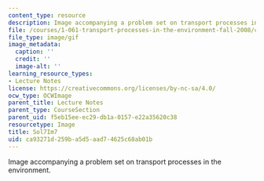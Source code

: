 ```yaml
---
content_type: resource
description: Image accompanying a problem set on transport processes in the environment.
file: /courses/1-061-transport-processes-in-the-environment-fall-2008/ca93271d259ba5d5aad74625c68ab01b_Sol7Im7.gif
file_type: image/gif
image_metadata:
  caption: ''
  credit: ''
  image-alt: ''
learning_resource_types:
- Lecture Notes
license: https://creativecommons.org/licenses/by-nc-sa/4.0/
ocw_type: OCWImage
parent_title: Lecture Notes
parent_type: CourseSection
parent_uid: f5eb15ee-ec29-db1a-0157-e22a35620c38
resourcetype: Image
title: Sol7Im7
uid: ca93271d-259b-a5d5-aad7-4625c68ab01b
---
```

Image accompanying a problem set on transport processes in the environment.